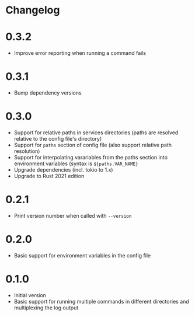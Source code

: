 # Changelog

# 0.3.2
- Improve error reporting when running a command fails

# 0.3.1
- Bump dependency versions

# 0.3.0
- Support for relative paths in services directories (paths are resolved relative to the config file's directory)
- Support for `paths` section of config file (also support relative path resolution)
- Support for interpolating varariables from the paths section into environment variables (syntax is `${paths.VAR_NAME}`
- Upgrade dependencies (incl. tokio to 1.x)
- Upgrade to Rust 2021 edition

# 0.2.1
- Print version number when called with `--version`

# 0.2.0
- Basic support for environment variables in the config file

# 0.1.0
- Initial version
- Basic support for running multiple commands in different directories and multiplexing the log output